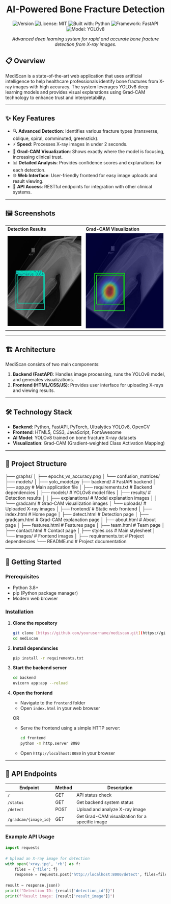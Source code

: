 <div align="center">
  
# AI-Powered Bone Fracture Detection
</div>
<div align="center">
  
![Version](https://img.shields.io/badge/version-1.0.0-blue.svg?cacheSeconds=2592000)
![License: MIT](https://img.shields.io/badge/License-MIT-yellow.svg)
![Built with: Python](https://img.shields.io/badge/Built%20with-Python-3776AB?logo=python&logoColor=white)
![Framework: FastAPI](https://img.shields.io/badge/Framework-FastAPI-009688?logo=fastapi&logoColor=white)
![Model: YOLOv8](https://img.shields.io/badge/Model-YOLOv8-00FFFF?logo=pytorch&logoColor=white)

</div>

<p align="center">
  <i>Advanced deep learning system for rapid and accurate bone fracture detection from X-ray images.</i>
</p>

## 📋 Overview

MediScan is a state-of-the-art web application that uses artificial intelligence to help healthcare professionals identify bone fractures from X-ray images with high accuracy. The system leverages YOLOv8 deep learning models and provides visual explanations using Grad-CAM technology to enhance trust and interpretability.

---
## ✨ Key Features

- 🔍 **Advanced Detection**: Identifies various fracture types (transverse, oblique, spiral, comminuted, greenstick).
- ⚡ **Speed**: Processes X-ray images in under 2 seconds.
- 🔬 **Grad-CAM Visualization**: Shows exactly where the model is focusing, increasing clinical trust.
- 📊 **Detailed Analysis**: Provides confidence scores and explanations for each detection.
- 🌐 **Web Interface**: User-friendly frontend for easy image uploads and result viewing.
- 🔄 **API Access**: RESTful endpoints for integration with other clinical systems.

---
## 🖼️ Screenshots

<div align="center">
  <table>
    <tr>
      <td><strong>Detection Results</strong></td>
      <td><strong>Grad-CAM Visualization</strong></td>
    </tr>
    <tr>
      <td><img src="frontend/images/sample-result.jpg" alt="Detection Results" width="100%"/></td>
      <td><img src="frontend/images/sample-gradcam.jpg" alt="Grad-CAM Visualization" width="100%"/></td>
    </tr>
  </table>
</div>

---
## 🏗️ Architecture

MediScan consists of two main components:

1.  **Backend (FastAPI)**: Handles image processing, runs the YOLOv8 model, and generates visualizations.
2.  **Frontend (HTML/CSS/JS)**: Provides user interface for uploading X-rays and viewing results.

---
## 🛠️ Technology Stack

- **Backend**: Python, FastAPI, PyTorch, Ultralytics YOLOv8, OpenCV
- **Frontend**: HTML5, CSS3, JavaScript, FontAwesome
- **AI Model**: YOLOv8 trained on bone fracture X-ray datasets
- **Visualization**: Grad-CAM (Gradient-weighted Class Activation Mapping)

---
## 📂 Project Structure

├── graphs/
│   ├── epochs_vs_accuracy.png
│   └── confusion_matrices/
├── models/
│   ├── yolo_model.py
├── backend/                # FastAPI backend
│   ├── app.py              # Main application file
│   ├── requirements.txt    # Backend dependencies
│   ├── models/             # YOLOv8 model files
│   ├── results/            # Detection results
│   │   ├── explanations/   # Model explanation images
│   │   └── gradcam/        # Grad-CAM visualization images
│   └── uploads/            # Uploaded X-ray images
│
├── frontend/               # Static web frontend
│   ├── index.html          # Home page
│   ├── detect.html         # Detection page
│   ├── gradcam.html        # Grad-CAM explanation page
│   ├── about.html          # About page
│   ├── features.html       # Features page
│   ├── team.html           # Team page
│   ├── contact.html        # Contact page
│   ├── styles.css          # Main stylesheet
│   └── images/             # Frontend images
│
├── requirements.txt        # Project dependencies
└── README.md               # Project documentation

---
## 🚀 Getting Started

### Prerequisites

- Python 3.8+
- pip (Python package manager)
- Modern web browser

### Installation

1.  **Clone the repository**
    ```bash
    git clone [https://github.com/yourusername/mediscan.git](https://github.com/yourusername/mediscan.git)
    cd mediscan
    ```

2.  **Install dependencies**
    ```bash
    pip install -r requirements.txt
    ```

3.  **Start the backend server**
    ```bash
    cd backend
    uvicorn app:app --reload
    ```

4.  **Open the frontend**
    - Navigate to the `frontend` folder
    - Open `index.html` in your web browser

    OR

    - Serve the frontend using a simple HTTP server:
      ```bash
      cd frontend
      python -m http.server 8080
      ```
    - Open `http://localhost:8080` in your browser

---
## 📡 API Endpoints

| Endpoint | Method | Description |
|----------|--------|-------------|
| `/` | GET | API status check |
| `/status` | GET | Get backend system status |
| `/detect` | POST | Upload and analyze X-ray image |
| `/gradcam/{image_id}` | GET | Get Grad-CAM visualization for a specific image |

### Example API Usage

```python
import requests

# Upload an X-ray image for detection
with open('xray.jpg', 'rb') as f:
    files = {'file': f}
    response = requests.post('http://localhost:8000/detect', files=files)

result = response.json()
print(f"Detection ID: {result['detection_id']}")
print(f"Result image: {result['result_image']}")
